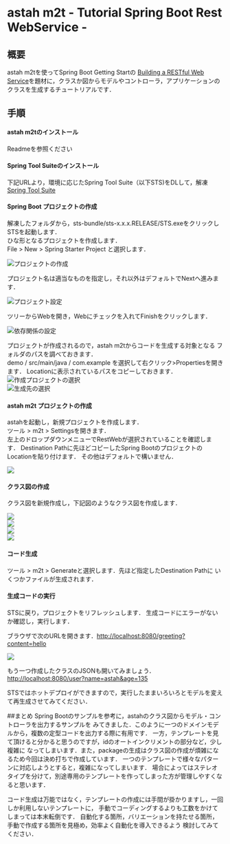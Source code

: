 # astah m2t - Tutorial Spring Boot Rest WebService -
## 概要
astah m2tを使ってSpring Boot Getting Startの
[Building a RESTful Web Service](http://spring.io/guides/gs/rest-service/)を題材に，クラスか図からモデルやコントローラ，アプリケーションのクラスを生成するチュートリアルです．

## 手順
#### astah m2tのインストール
Readmeを参照ください

#### Spring Tool Suiteのインストール
下記URLより，環境に応じたSpring Tool Suite（以下STS)をDLして，解凍  
[Spring Tool Suite](https://spring.io/tools)

#### Spring Boot プロジェクトの作成
解凍したフォルダから，sts-bundle/sts-x.x.x.RELEASE/STS.exeをクリックしSTSを起動します．  
ひな形となるプロジェクトを作成します．  
File > New > Spring Starter Project と選択します．

![プロジェクトの作成](img/tutorial_1.JPG)

プロジェクト名は適当なものを指定し，それ以外はデフォルトでNextへ進みます．

![プロジェクト設定](img/tutorial_2.JPG)

ツリーからWebを開き，Webにチェックを入れてFinishをクリックします．

![依存関係の設定](img/tutorial_3.JPG)

プロジェクトが作成されるので，astah m2tからコードを生成する対象となる
フォルダのパスを調べておきます．  
demo / src/main/java / com.example を選択して右クリック>Propertiesを開きます．
Locationに表示されているパスをコピーしておきます．
![作成プロジェクトの選択](img/tutorial_4.JPG)  
![生成先の選択](img/tutorial_5.JPG)  

#### astah m2t プロジェクトの作成
astahを起動し，新規プロジェクトを作成します．  
ツール > m2t > Settingsを開きます．  
左上のドロップダウンメニューでRestWebが選択されていることを確認します．
Destination Pathに先ほどコピーしたSpring BootのプロジェクトのLocationを貼り付けます．
その他はデフォルトで構いません．

![](img/tutorial_6.JPG)

#### クラス図の作成
クラス図を新規作成し，下記図のようなクラス図を作成します．

![](img/tutorial_7.JPG)  
![](img/tutorial_8.JPG)  
![](img/tutorial_9.JPG)  
![](img/tutorial_10.JPG)  

#### コード生成
ツール > m2t > Generateと選択します．先ほど指定したDestination Pathに
いくつかファイルが生成されます．

#### 生成コードの実行
STSに戻り，プロジェクトをリフレッシュします．
生成コードにエラーがないか確認し，実行します．

ブラウザで次のURLを開きます．[http://localhost:8080/greeting?content=hello](http://localhost:8080/greeting?content=hello)

![](img/tutorial_11.JPG)

もう一つ作成したクラスのJSONも開いてみましょう．
[http://localhost:8080/user?name=astah&age=135](http://localhost:8080/user?name&age=135)

STSではホットデプロイができますので，実行したままいろいろとモデルを変えて再生成させてみてください．

##まとめ
Spring Bootのサンプルを参考に，astahのクラス図からモデル・コントローラを出力するサンプルを
みてきました．このように一つのドメインモデルから，複数の定型コードを出力する際に有用です．
一方，テンプレートを見て頂けると分かると思うのですが，idのオートインクリメントの部分など，少し複雑に
なってしまいます．また，packageの生成はクラス図の作成が煩雑になるため今回は決め打ちで作成しています．
一つのテンプレートで様々なパターンに対応しようとすると，複雑になってしまいます．
場合によってはステレオタイプを分けて，別途専用のテンプレートを作ってしまった方が管理しやすくなると思います．

コード生成は万能ではなく，テンプレートの作成には手間が掛かりますし，一回しか利用しないテンプレートに，
手動でコーディングするよりも工数をかけてしまっては本末転倒です．
自動化する箇所，バリエーションを持たせる箇所，手動で作成する箇所を見極め，効率よく自動化を導入できるよう
検討してみてください．